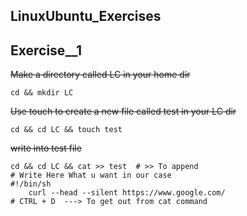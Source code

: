<h2>LinuxUbuntu_Exercises</h2>


## Exercise__1



~~Make a directory called LC in your home dir~~
``` Terminal
cd && mkdir LC
```


~~Use touch to create a new file called test in your LC dir~~
``` terminal
cd && cd LC && touch test
```


~~write into test file~~
```
cd && cd LC && cat >> test  # >> To append
# Write Here What u want in our case
#!/bin/sh
    curl --head --silent https://www.google.com/
# CTRL + D  ---> To get out from cat command
```



